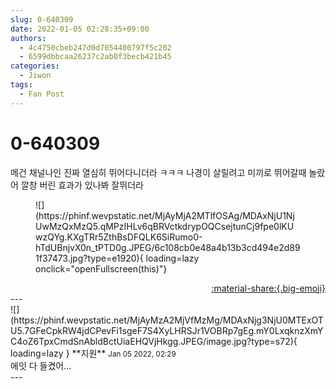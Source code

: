 ```yaml
---
slug: 0-640309
date: 2022-01-05 02:28:35+09:00
authors:
  - 4c4750cbeb247d0d7054400797f5c202
  - 6599dbbcaa26237c2ab0f3becb421b45
categories:
  - Jiwon
tags:
  - Fan Post
---
```


# 0-640309

<div class="post-container" markdown="1">
<div class="content-container md-sidebar__scrollwrap" markdown="1">

메건 채널나인 진짜 열심히 뛰어다니더라 ㅋㅋㅋ 나경이 살릴려고 미끼로 뛰어갈때 놀랐어 깔창 버린 효과가 있나봐 잘뛰더라 
<figure markdown="1">
![](https://phinf.wevpstatic.net/MjAyMjA2MTlfOSAg/MDAxNjU1NjUwMzQxMzQ5.qMPzIHLv6qBRVctkdrypOQCsejtunCj9fpe0lKUwzQYg.KXgTRr5ZthBsDFQLK6SiRumo0-hTdUBnjvX0n_tPTD0g.JPEG/6c108cb0e48a4b13b3cd494e2d891f37473.jpg?type=e1920){ loading=lazy onclick="openFullscreen(this)"}
</figure>


</div>
</div>

<div style="text-align: right;" markdown="1">
<a href="https://weverse.io/fromis9/fanpost/0-640309" style="text-align: right;">:material-share:{.big-emoji}</a>
</div>
---

<div class="comments-container md-sidebar__scrollwrap" markdown="1">
<div class="comment" markdown="1">
<div class='id-container' markdown="1">
![](https://phinf.wevpstatic.net/MjAyMzA2MjVfMzMg/MDAxNjg3NjU0MTExOTU5.7GFeCpkRW4jdCPevFi1sgeF7S4XyLHRSJr1VOBRp7gEg.mY0LxqknzXmYC4oZ6TpxCmdSnAbldBctUiaEHQVjHkgg.JPEG/image.jpg?type=s72){ loading=lazy }
**<span class="artist">지원</span>** <small>Jan 05 2022, 02:29</small><br>
</div>
<div class='comment-body' markdown="1">
에잇 다 들켰어...
</div>
</div>
</div>
---
